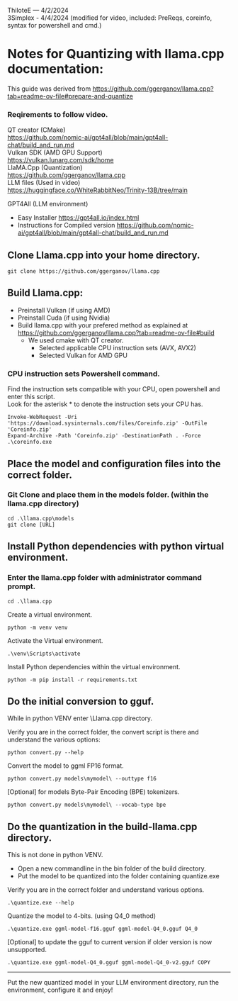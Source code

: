 ThiloteE — 4/2/2024  
3Simplex - 4/4/2024 (modified for video, included: PreReqs, coreinfo, syntax for powershell and cmd.)  
# Notes for Quantizing with llama.cpp documentation:

This guide was derived from https://github.com/ggerganov/llama.cpp?tab=readme-ov-file#prepare-and-quantize


### Reqirements to follow video.
QT creator (CMake)  
https://github.com/nomic-ai/gpt4all/blob/main/gpt4all-chat/build_and_run.md  
Vulkan SDK (AMD GPU Support)  
https://vulkan.lunarg.com/sdk/home  
LlaMA.Cpp (Quantization)  
https://github.com/ggerganov/llama.cpp  
LLM files (Used in video)  
https://huggingface.co/WhiteRabbitNeo/Trinity-13B/tree/main  

GPT4All (LLM environment)  
- Easy Installer https://gpt4all.io/index.html  
- Instructions for Compiled version https://github.com/nomic-ai/gpt4all/blob/main/gpt4all-chat/build_and_run.md  

## Clone Llama.cpp into your home directory.
```
git clone https://github.com/ggerganov/llama.cpp
```

## Build Llama.cpp:  
- Preinstall Vulkan (if using AMD)
- Preinstall Cuda (if using Nvidia)
- Build llama.cpp with your prefered method as explained at https://github.com/ggerganov/llama.cpp?tab=readme-ov-file#build
	- We used cmake with QT creator.
 		- Selected applicable CPU instruction sets (AVX, AVX2)
   		- Selected Vulkan for AMD GPU
### CPU instruction sets Powershell command.
Find the instruction sets compatible with your CPU, open powershell and enter this script.  
Look for the asterisk * to denote the instruction sets your CPU has.  

	Invoke-WebRequest -Uri 'https://download.sysinternals.com/files/Coreinfo.zip' -OutFile 'Coreinfo.zip'
	Expand-Archive -Path 'Coreinfo.zip' -DestinationPath . -Force
	.\coreinfo.exe


## Place the model and configuration files into the correct folder.

### Git Clone and place them in the models folder. (within the llama.cpp directory)
	cd .\llama.cpp\models
	git clone [URL]

## Install Python dependencies with python virtual environment.
### Enter the llama.cpp folder with administrator command prompt.
	cd .\llama.cpp
	
Create a virtual environment.
```
python -m venv venv
```		
Activate the Virtual environment.
```
.\venv\Scripts\activate
```
Install Python dependencies within the virtual environment.
```
python -m pip install -r requirements.txt
```
## Do the initial conversion to gguf.
While in python VENV enter \Llama.cpp directory.

Verify you are in the correct folder, the convert script is there and understand the various options:
```
python convert.py --help
```
Convert the model to ggml FP16 format.
```
python convert.py models\mymodel\ --outtype f16
```
[Optional] for models Byte-Pair Encoding (BPE) tokenizers.
```
python convert.py models\mymodel\ --vocab-type bpe
```
## Do the quantization in the build-llama.cpp directory.
This is not done in python VENV.
- Open a new commandline in the bin folder of the build directory.  
- Put the model to be quantized into the folder containing quantize.exe  
	
Verify you are in the correct folder and understand various options.  
```
.\quantize.exe --help
```	
Quantize the model to 4-bits. (using Q4_0 method)  
```
.\quantize.exe ggml-model-f16.gguf ggml-model-Q4_0.gguf Q4_0
```	
[Optional] to update the gguf to current version if older version is now unsupported.  
```
.\quantize.exe ggml-model-Q4_0.gguf ggml-model-Q4_0-v2.gguf COPY
```
  
---
Put the new quantized model in your LLM environment directory, run the environment, configure it and enjoy!  
